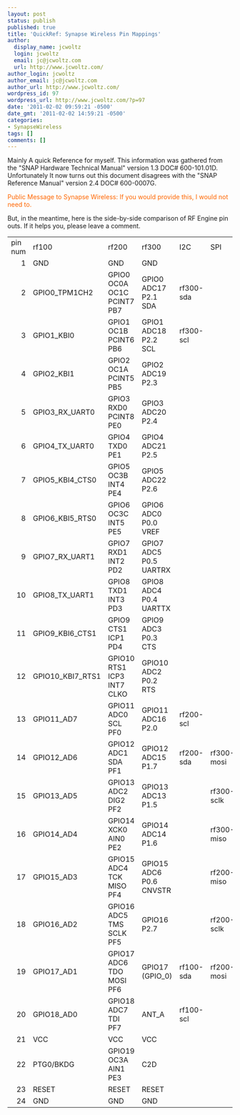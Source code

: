 ```yaml
---
layout: post
status: publish
published: true
title: 'QuickRef: Synapse Wireless Pin Mappings'
author:
  display_name: jcwoltz
  login: jcwoltz
  email: jc@jcwoltz.com
  url: http://www.jcwoltz.com/
author_login: jcwoltz
author_email: jc@jcwoltz.com
author_url: http://www.jcwoltz.com/
wordpress_id: 97
wordpress_url: http://www.jcwoltz.com/?p=97
date: '2011-02-02 09:59:21 -0500'
date_gmt: '2011-02-02 14:59:21 -0500'
categories:
- SynapseWireless
tags: []
comments: []
---
```

<p>Mainly A quick Reference for myself. This information was gathered from the "SNAP Hardware Technical Manual" version 1.3 DOC# 600-101.01D. Unfortunately It now turns out this document disagrees with the "SNAP Reference Manual" version 2.4 DOC# 600-0007G.</p>
<p><span style="color: #ff6600;">Public Message to Synapse Wireless: If you would provide this, I would not need to.</span></p>
<p>But, in the meantime, here is the side-by-side comparison of RF Engine pin outs. If it helps you, please leave a comment.</p>
<table border="0" cellspacing="0" cellpadding="0" width="759">
<col width="64"></col>
<col width="124"></col>
<col width="198"></col>
<col width="172"></col>
<col width="64"></col>
<col width="73"></col>
<col width="64"></col>
<tbody>
<tr height="20">
<td width="64" height="20">pin num</td>
<td width="124">rf100</td>
<td width="198">rf200</td>
<td width="172">rf300</td>
<td width="64">I2C</td>
<td width="73">SPI</td>
<td width="64"></td>
</tr>
<tr height="20">
<td height="20" align="right">1</td>
<td>GND</td>
<td>GND</td>
<td>GND</td>
<td></td>
<td></td>
<td></td>
</tr>
<tr height="20">
<td height="20" align="right">2</td>
<td>GPIO0_TPM1CH2</td>
<td>GPIO0 OC0A OC1C PCINT7 PB7</td>
<td>GPIO0 ADC17 P2.1 SDA</td>
<td>rf300-sda</td>
<td></td>
<td></td>
</tr>
<tr height="20">
<td height="20" align="right">3</td>
<td>GPIO1_KBI0</td>
<td>GPIO1 OC1B PCINT6 PB6</td>
<td>GPIO1 ADC18 P2.2 SCL</td>
<td>rf300-scl</td>
<td></td>
<td></td>
</tr>
<tr height="20">
<td height="20" align="right">4</td>
<td>GPIO2_KBI1</td>
<td>GPIO2 OC1A PCINT5 PB5</td>
<td>GPIO2 ADC19 P2.3</td>
<td></td>
<td></td>
<td></td>
</tr>
<tr height="20">
<td height="20" align="right">5</td>
<td>GPIO3_RX_UART0</td>
<td>GPIO3 RXD0 PCINT8 PE0</td>
<td>GPIO3 ADC20 P2.4</td>
<td></td>
<td></td>
<td></td>
</tr>
<tr height="20">
<td height="20" align="right">6</td>
<td>GPIO4_TX_UART0</td>
<td>GPIO4 TXD0 PE1</td>
<td>GPIO4 ADC21 P2.5</td>
<td></td>
<td></td>
<td></td>
</tr>
<tr height="20">
<td height="20" align="right">7</td>
<td>GPIO5_KBI4_CTS0</td>
<td>GPIO5 OC3B INT4 PE4</td>
<td>GPIO5 ADC22 P2.6</td>
<td></td>
<td></td>
<td></td>
</tr>
<tr height="20">
<td height="20" align="right">8</td>
<td>GPIO6_KBI5_RTS0</td>
<td>GPIO6 OC3C INT5 PE5</td>
<td>GPIO6 ADC0 P0.0 VREF</td>
<td></td>
<td></td>
<td></td>
</tr>
<tr height="20">
<td height="20" align="right">9</td>
<td>GPIO7_RX_UART1</td>
<td>GPIO7 RXD1 INT2 PD2</td>
<td>GPIO7 ADC5 P0.5 UARTRX</td>
<td></td>
<td></td>
<td></td>
</tr>
<tr height="20">
<td height="20" align="right">10</td>
<td>GPIO8_TX_UART1</td>
<td>GPIO8 TXD1 INT3 PD3</td>
<td>GPIO8 ADC4 P0.4 UARTTX</td>
<td></td>
<td></td>
<td></td>
</tr>
<tr height="20">
<td height="20" align="right">11</td>
<td>GPIO9_KBI6_CTS1</td>
<td>GPIO9 CTS1 ICP1 PD4</td>
<td>GPIO9 ADC3 P0.3 CTS</td>
<td></td>
<td></td>
<td></td>
</tr>
<tr height="20">
<td height="20" align="right">12</td>
<td>GPIO10_KBI7_RTS1</td>
<td>GPIO10 RTS1 ICP3 INT7 CLKO</td>
<td>GPIO10 ADC2 P0.2 RTS</td>
<td></td>
<td></td>
<td></td>
</tr>
<tr height="20">
<td height="20" align="right">13</td>
<td>GPIO11_AD7</td>
<td>GPIO11 ADC0 SCL PF0</td>
<td>GPIO11 ADC16 P2.0</td>
<td>rf200-scl</td>
<td></td>
<td></td>
</tr>
<tr height="20">
<td height="20" align="right">14</td>
<td>GPIO12_AD6</td>
<td>GPIO12 ADC1 SDA PF1</td>
<td>GPIO12 ADC15 P1.7</td>
<td>rf200-sda</td>
<td>rf300-mosi</td>
<td>rf100-mosi</td>
</tr>
<tr height="20">
<td height="20" align="right">15</td>
<td>GPIO13_AD5</td>
<td>GPIO13 ADC2 DIG2 PF2</td>
<td>GPIO13 ADC13 P1.5</td>
<td></td>
<td>rf300-sclk</td>
<td>rf100-sclk</td>
</tr>
<tr height="20">
<td height="20" align="right">16</td>
<td>GPIO14_AD4</td>
<td>GPIO14 XCK0 AIN0 PE2</td>
<td>GPIO14 ADC14 P1.6</td>
<td></td>
<td>rf300-miso</td>
<td>rf100-miso</td>
</tr>
<tr height="20">
<td height="20" align="right">17</td>
<td>GPIO15_AD3</td>
<td>GPIO15 ADC4 TCK MISO PF4</td>
<td>GPIO15 ADC6 P0.6 CNVSTR</td>
<td></td>
<td>rf200-miso</td>
<td></td>
</tr>
<tr height="20">
<td height="20" align="right">18</td>
<td>GPIO16_AD2</td>
<td>GPIO16 ADC5 TMS SCLK PF5</td>
<td>GPIO16 P2.7</td>
<td></td>
<td>rf200-sclk</td>
<td></td>
</tr>
<tr height="20">
<td height="20" align="right">19</td>
<td>GPIO17_AD1</td>
<td>GPIO17 ADC6 TDO MOSI PF6</td>
<td>GPIO17 (GPIO_0)</td>
<td>rf100-sda</td>
<td>rf200-mosi</td>
<td></td>
</tr>
<tr height="20">
<td height="20" align="right">20</td>
<td>GPIO18_AD0</td>
<td>GPIO18 ADC7 TDI PF7</td>
<td>ANT_A</td>
<td>rf100-scl</td>
<td></td>
<td></td>
</tr>
<tr height="20">
<td height="20" align="right">21</td>
<td>VCC</td>
<td>VCC</td>
<td>VCC</td>
<td></td>
<td></td>
<td></td>
</tr>
<tr height="20">
<td height="20" align="right">22</td>
<td>PTG0/BKDG</td>
<td>GPIO19 OC3A AIN1 PE3</td>
<td>C2D</td>
<td></td>
<td></td>
<td></td>
</tr>
<tr height="20">
<td height="20" align="right">23</td>
<td>RESET</td>
<td>RESET</td>
<td>RESET</td>
<td></td>
<td></td>
<td></td>
</tr>
<tr height="20">
<td height="20" align="right">24</td>
<td>GND</td>
<td>GND</td>
<td>GND</td>
<td></td>
<td></td>
<td></td>
</tr>
</tbody>
</table>
